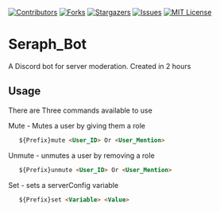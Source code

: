 [![Contributors][contributors-shield]][contributors-url]
[![Forks][forks-shield]][forks-url]
[![Stargazers][stars-shield]][stars-url]
[![Issues][issues-shield]][issues-url]
[![MIT License][license-shield]][license-url]



# Seraph_Bot
A Discord bot for server moderation. Created in 2 hours

## Usage
There are Three commands available to use 

Mute - Mutes a user by giving them a role

```md
   ${Prefix}mute <User_ID> Or <User_Mention>
```

Unmute - unmutes a user by removing a role

```md
   ${Prefix}unmute <User_ID> Or <User_Mention>
```

Set - sets a serverConfig variable

```md
   ${Prefix}set <Variable> <Value>
```

<!-- MARKDOWN LINKS & IMAGES -->
<!-- https://www.markdownguide.org/basic-syntax/#reference-style-links -->
[contributors-shield]: https://img.shields.io/github/contributors/othneildrew/Best-README-Template.svg?style=for-the-badge
[contributors-url]: https://github.com/othneildrew/Best-README-Template/graphs/contributors
[forks-shield]: https://img.shields.io/github/forks/othneildrew/Best-README-Template.svg?style=for-the-badge
[forks-url]: https://github.com/BrandonHuu/Seraph_Bot//network/members
[stars-shield]: https://img.shields.io/github/stars/othneildrew/Best-README-Template.svg?style=for-the-badge
[stars-url]: https://github.com/BrandonHuu/Seraph_Bot//stargazers
[issues-shield]: https://img.shields.io/github/issues/othneildrew/Best-README-Template.svg?style=for-the-badge
[issues-url]: https://github.com/BrandonHuu/Seraph_Bot//issues
[license-shield]: https://img.shields.io/github/license/othneildrew/Best-README-Template.svg?style=for-the-badge
[license-url]: https://github.com/BrandonHuu/Seraph_Bot/blob/master/LICENSE.txt
